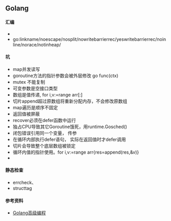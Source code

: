 ## Golang
#### 汇编
* 
* go:linkname/noescape/nosplit/nowritebarrierrec/yeswritebarrierrec/noinline/norace/notinheap/

#### 坑
* map并发读写
* goroutine方法的指针参数会被外层修改 go func(ctx)
* mutex 不能复制
* 可变参数是空接口类型
* 数组是值传递, for i,v:=range arr[:]
* 切片append超过原数组将重新分配内存，不会修改原数组
* map遍历是顺序不固定
* 返回值被屏蔽
* recover必须在defer函数中运行
* 独占CPU导致其它Goroutine饿死，用runtime.Gosched()
* 闭包错误引用同一个变量， 传参
* 在循环内部执行defer语句， 实际在返回值时才defer调用
* 切片会导致整个底层数组被锁定
* 循环内值的指针使用。for i,v:=range arr{res=append(res,&v)}
* 

#### 静态检查
* errcheck、
* structtag
#### 参考资料
* [Golang高级编程](https://chai2010.cn/advanced-go-programming-book/appendix/appendix-a-trap.html)